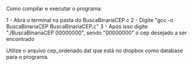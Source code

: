 Como compilar e executar o programa:

1 - Abra o terminal na pasta do BuscaBinariaCEP.c
2 - Digite "gcc -o BuscaBinariaCEP BuscaBinariaCEP.c"
3 - Após isso digite "./BuscaBinariaCEP 00000000", sendo "00000000" o cep desejado a ser encontrado

Utilize o arquivo cep_ordenado.dat que está no dropbox como database para o programa.
